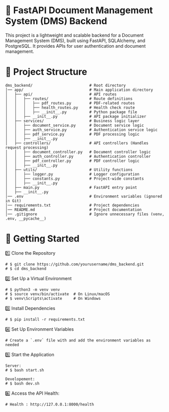 # 📂 FastAPI Document Management System (DMS) Backend

This project is a lightweight and scalable backend for a Document Management System (DMS),
built using FastAPI, SQLAlchemy, and PostgreSQL. It provides APIs for user authentication 
and document management.

# 📌 Project Structure
```
dms_backend/                         # Root directory
│── app/                             # Main application directory
│   ├── api/                         # API routes
│   │   ├── routes/                  # Route definitions
│   │   │   ├── pdf_routes.py        # PDF-related routes
│   │   │   ├── health_routes.py     # Health check route
│   │   │   ├── __init__.py          # Python package file
│   │   ├── __init__.py              # API package initializer
│   ├── services/                    # Business logic layer
│   │   ├── document_service.py      # Document service logic
│   │   ├── auth_service.py          # Authentication service logic
│   │   ├── pdf_service.py           # PDF processing logic
│   │   ├── __init__.py
│   ├── controllers/                 # API controllers (Handles request processing)
│   │   ├── document_controller.py   # Document controller logic
│   │   ├── auth_controller.py       # Authentication controller
│   │   ├── pdf_controller.py        # PDF controller logic
│   │   ├── __init__.py
│   ├── utils/                       # Utility functions
│   │   ├── logger.py                # Logger configuration
│   │   ├── constants.py             # Project-wide constants
│   │   ├── __init__.py
│   ├── main.py                      # FastAPI entry point
│   ├── __init__.py
│── .env                             # Environment variables (ignored in Git)
│── requirements.txt                 # Project dependencies
│── README.md                        # Project documentation
│── .gitignore                       # Ignore unnecessary files (venv, .env, __pycache__)
```

# 🚀 Getting Started

 1️⃣ Clone the Repository
```
# $ git clone https://github.com/yourusername/dms_backend.git
# $ cd dms_backend
```
 2️⃣ Set Up a Virtual Environment
```
# $ python3 -m venv venv
# $ source venv/bin/activate  # On Linux/macOS
# $ venv\Scripts\activate     # On Windows
```

3️⃣ Install Dependencies
```
# $ pip install -r requirements.txt
```

 4️⃣ Set Up Environment Variables
```
# Create a `.env` file with and add the environment variables as needed
```
 5️⃣ Start the Application
```
Server:
# $ bash start.sh

Developement:
# $ bash dev.sh

```


6️⃣ Access the API Health:
```
# Health : http://127.0.0.1:8000/health
```
